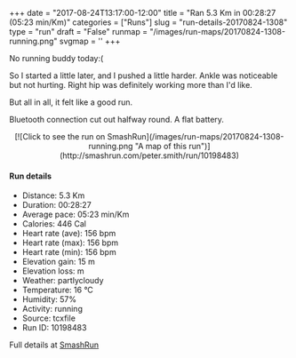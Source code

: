 +++
date = "2017-08-24T13:17:00-12:00"
title = "Ran 5.3 Km in 00:28:27 (05:23 min/Km)"
categories = ["Runs"]
slug = "run-details-20170824-1308"
type = "run"
draft = "False"
runmap = "/images/run-maps/20170824-1308-running.png"
svgmap = '<polyline points="0 57, 0 59, 1 64, 2 65, 3 65, 4 64, 5 63, 7 61, 9 59, 12 56, 19 49, 19 49, 20 47, 21 47, 24 46, 28 44, 32 41, 35 41, 37 41, 38 41, 40 43, 45 45, 46 44, 47 44, 50 40, 51 40, 51 40, 52 39, 53 36, 55 36, 63 35, 71 36, 79 36, 84 37, 87 38, 90 40, 100 48, 90 40, 88 38, 84 37, 79 36, 71 36, 66 35, 55 36, 53 36, 53 36, 52 39, 52 40, 51 40, 47 44, 46 45, 44 45, 37 41, 32 42, 29 43, 21 49, 19 49, 15 53, 13 54">'
+++

No running buddy today:(

So I started a little later, and I pushed a little harder. Ankle was noticeable but not hurting. Right hip was definitely working more than I'd like. 

But all in all, it felt like a good run. 

Bluetooth connection cut out halfway round. A flat battery. 

<!--more-->

<center>
[![Click to see the run on SmashRun](/images/run-maps/20170824-1308-running.png "A map of this run")](http://smashrun.com/peter.smith/run/10198483)
</center>

#### Run details

* Distance: 5.3 Km
* Duration: 00:28:27
* Average pace: 05:23 min/Km
* Calories: 446 Cal
* Heart rate (ave): 156 bpm
* Heart rate (max): 156 bpm
* Heart rate (min): 156 bpm
* Elevation gain: 15 m
* Elevation loss:  m
* Weather: partlycloudy
* Temperature: 16 &deg;C
* Humidity: 57%
* Activity: running
* Source: tcxfile
* Run ID: 10198483

Full details at [SmashRun](http://smashrun.com/peter.smith/run/10198483)